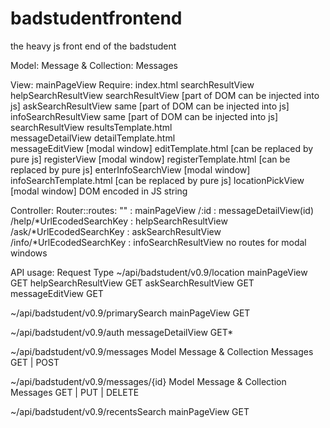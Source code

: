 badstudentfrontend
==================

the heavy js front end of the badstudent

Model:	  	Message  &  Collection: Messages

View:  	  	mainPageView								Require:	index.html   searchResultView
			helpSearchResultView									searchResultView 			 [part of DOM can be injected into js]
			askSearchResultView										same 						 [part of DOM can be injected into js]
			infoSearchResultView									same   						 [part of DOM can be injected into js]
			searchResultView										resultsTemplate.html						
			messageDetailView										detailTemplate.html        
			messageEditView  	    [modal window]					editTemplate.html			 [can be replaced by pure js]
			registerView			[modal window]					registerTemplate.html		 [can be replaced by pure js]
			enterInfoSearchView		[modal window]					infoSearchTemplate.html		 [can be replaced by pure js]
			locationPickView		[modal window]					DOM encoded in JS string

Controller:	Router::routes:
			""   						:   mainPageView
			/:id 						:   messageDetailView(id)
			/help/*UrlEcodedSearchKey 	:   helpSearchResultView
			/ask/*UrlEcodedSearchKey	:	askSearchResultView 
			/info/*UrlEcodedSearchKey	:   infoSearchResultView
			no routes for modal windows

API usage:																		Request Type
~/api/badstudent/v0.9/location      	mainPageView							GET
										helpSearchResultView					GET
										askSearchResultView						GET
										messageEditView							GET

~/api/badstudent/v0.9/primarySearch		mainPageView							GET

~/api/badstudent/v0.9/auth				messageDetailView						GET*

~/api/badstudent/v0.9/messages			Model Message & Collection Messages		GET | POST

~/api/badstudent/v0.9/messages/{id}		Model Message & Collection Messages		GET | PUT | DELETE

~/api/badstudent/v0.9/recentsSearch		mainPageView							GET
